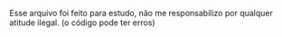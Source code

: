 Esse arquivo foi feito para estudo, não me responsabilizo por qualquer atitude ilegal.  (o código pode ter erros)
